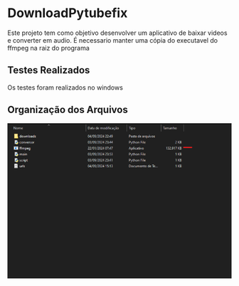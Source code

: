 # DownloadPytubefix

Este projeto tem como objetivo desenvolver um aplicativo de baixar videos e converter em audio. É necessario manter uma cópia do executavel do ffmpeg na raiz do programa

## Testes Realizados

Os testes foram realizados no windows

## Organização dos Arquivos

![Organização dos Arquivos](https://github.com/Igor-Wolf/DownloadPytubefix/blob/main/demo.png?raw=true)

